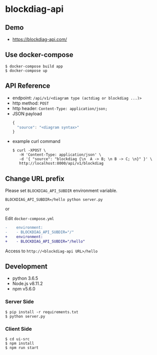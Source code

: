 # blockdiag-api

## Demo

* https://blockdiag-api.com/

## Use docker-compose

```shell
$ docker-compose build app
$ docker-compose up
```

## API Reference

* endpoint: `/api/v1/<diagram type (actdiag or blockdiag ...)>`
* http method: `POST`
* http header: `Content-Type: application/json;`
* JSON payload
    ```javascript
    {
      "source": "<diagram syntax>"
    }
    ```
* example curl command
    ```shell
    $ curl -XPOST \
       -H 'Content-Type: application/json' \
       -d '{ "source": "blockdiag {\n  A -> B; \n B -> C; \n}" }' \
       http://localhost:8000/api/v1/blockdiag
    ```

## Change URL prefix

Please set `BLOCKDIAG_API_SUBDIR` environment variable.

```
BLOCKDIAG_API_SUBDIR=/hello python server.py
```

or

Edit `docker-compose.yml`

```diff
-    environment:
-    - BLOCKDIAG_API_SUBDIR="/"
+    environment:
+    - BLOCKDIAG_API_SUBDIR="/hello"
```

Access to `http://<blockdiag-api URL>/hello`

## Development

* python 3.6.5
* Node.js v8.11.2
* npm v5.6.0

### Server Side

```shell
$ pip install -r requirements.txt
$ python server.py
```

### Client Side

```shell
$ cd ui-src
$ npm install
$ npm run start
```
